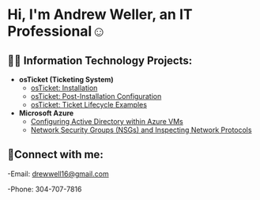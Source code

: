 <h1>Hi, I'm Andrew Weller, an IT Professional</a>☺</h1>

<h2>👨‍💻 Information Technology Projects:</h2>

- <b>osTicket (Ticketing System)</b>
  - [osTicket: Installation](https://github.com/drewweller/osticket-prereqs)
  - [osTicket: Post-Installation Configuration](https://github.com/drewweller/post-install-config)
  - [osTicket: Ticket Lifecycle Examples]()
- <b>Microsoft Azure</b>
  - [Configuring Active Directory within Azure VMs](https://github.com/drewweller/configure-ad)
  - [Network Security Groups (NSGs) and Inspecting Network Protocols](https://github.com/drewweller/azure-network-protocol)

<h2>🤳Connect with me:</h2>

-Email: drewwell16@gmail.com

-Phone: 304-707-7816
